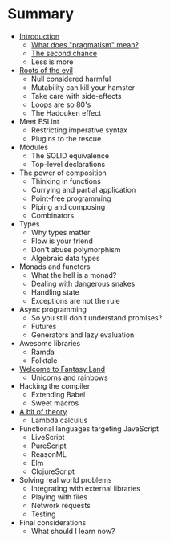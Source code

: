 # Summary

* [Introduction](README.md)
  * [What does "pragmatism" mean?](what-does-pragmatism-mean.md)
  * [The second chance](the-second-chance.md)
  * Less is more
* [Roots of the evil](roots-of-the-evil.md)
  * Null considered harmful
  * Mutability can kill your hamster
  * Take care with side-effects
  * Loops are so 80's
  * The Hadouken effect
* Meet ESLint
  * Restricting imperative syntax
  * Plugins to the rescue
* Modules
  * The SOLID equivalence
  * Top-level declarations
* The power of composition
  * Thinking in functions
  * Currying and partial application
  * Point-free programming
  * Piping and composing
  * Combinators
* Types
  * Why types matter
  * Flow is your friend
  * Don't abuse polymorphism
  * Algebraic data types
* Monads and functors
  * What the hell is a monad?
  * Dealing with dangerous snakes
  * Handling state
  * Exceptions are not the rule
* Async programming
  * So you still don't understand promises?
  * Futures
  * Generators and lazy evaluation
* Awesome libraries
  * Ramda
  * Folktale
* [Welcome to Fantasy Land](fantasy-land.md)
  * Unicorns and rainbows
* Hacking the compiler
  * Extending Babel
  * Sweet macros
* [A bit of theory](a-bit-of-theory.md)
  * Lambda calculus
* Functional languages targeting JavaScript
  * LiveScript
  * PureScript
  * ReasonML
  * Elm
  * ClojureScript
* Solving real world problems
  * Integrating with external libraries
  * Playing with files
  * Network requests
  * Testing
* Final considerations
  * What should I learn now?

